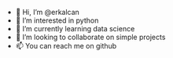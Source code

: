 - 👋 Hi, I’m @erkalcan
- 👀 I’m interested in python
- 🌱 I’m currently learning data science
- 💞️ I’m looking to collaborate on simple projects
- 📫 You can reach me on github
<!---
erkalcan/erkalcan is a ✨ special ✨ repository because its `README.md` (this file) appears on your GitHub profile.
You can click the Preview link to take a look at your changes.
--->
